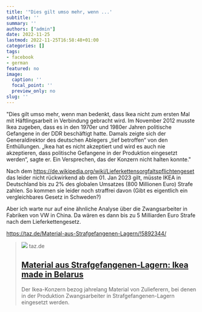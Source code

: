 ```yaml
---
title: '"Dies gilt umso mehr, wenn ...'
subtitle: ''
summary: ''
authors: ["admin"]
date: 2022-11-25
lastmod: 2022-11-25T16:58:48+01:00
categories: []
tags:
- facebook
- german
featured: no
image:
  caption: ''
  focal_point: ''
  preview_only: no
slug: ''
---
```

"Dies gilt umso mehr, wenn man bedenkt, dass Ikea nicht zum ersten Mal mit Häftlingsarbeit in Verbindung gebracht wird. Im November 2012 musste Ikea zugeben, dass es in den 1970er und 1980er Jahren politische Gefangene in der DDR beschäftigt hatte. Damals zeigte sich der Generaldirektor des deutschen Ablegers „tief betroffen“ von den Enthüllungen. „Ikea hat es nicht akzeptiert und wird es auch nie akzeptieren, dass politische Gefangene in der Produktion eingesetzt werden“, sagte er. Ein Versprechen, das der Konzern nicht halten konnte."

Nach dem https://de.wikipedia.org/wiki/Lieferkettensorgfaltspflichtengeset das leider nicht rückwirkend ab dem 01. Jan 2023 gilt, müsste IKEA in Deutschland bis zu 2% des globalen Umsatzes (800 Millionen Euro) Strafe zahlen. So kommen sie leider noch straffrei davon (Gibt es eigentlich ein vergleichbares Gesetz in Schweden?)

Aber ich warte nur auf eine ähnliche Analyse über die Zwangsarbeiter in Fabriken von VW in China. Da wären es dann bis zu 5 Milliarden Euro Strafe nach dem Lieferkettengesetz. 

https://taz.de/Material-aus-Strafgefangenen-Lagern/!5892344/
> [![](https://taz.de/picture/5918339/948/31510776-1-3.jpeg)](https://taz.de/Material-aus-Strafgefangenen-Lagern/!5892344/)
> taz.de
> ## [Material aus Strafgefangenen-Lagern: Ikea made in Belarus](https://taz.de/Material-aus-Strafgefangenen-Lagern/!5892344/)
>
>Der Ikea-Konzern bezog jahrelang Material von Zulieferern, bei denen in der Produktion Zwangsarbeiter in Strafgefangenen-Lagern eingesetzt werden.


